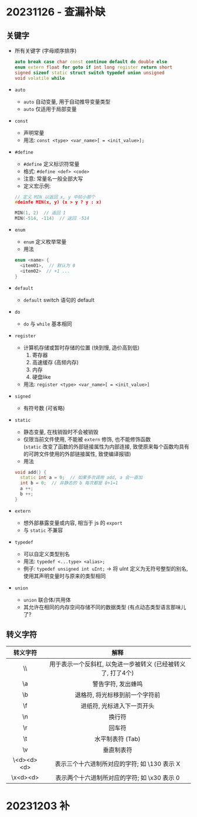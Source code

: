 # 20231126 - 查漏补缺

## 关键字
* 所有关键字 (字母顺序排序)
  ```cpp
  auto break case char const continue default do double else
  enum extern float for goto if int long register return short
  signed sizeof static struct switch typedef union unsigned
  void volatile while
  ```
* `auto`
  * `auto` 自动变量, 用于自动推导变量类型
  * `auto` 仅适用于局部变量

* `const`
  * 声明常量
  * 用法: `const <type> <var_name>[ = <init_value>];`

* `#define`
  * `#define` 定义标识符常量
  * 格式: `#define <def> <code>`
  * 注意: 常量名一般全部大写
  * 定义宏示例:
  ```cpp
  // 定义 MIN 以返回 x, y 中较小那个
  #deinfe MIN(x, y) (x > y ? y : x)

  MIN(1, 2)  // 返回 1
  MIN(-514, -114)  // 返回 -514
  ```

* `enum`
  * `enum` 定义枚举常量
  * 用法
  ```cpp
  enum <name> {
    <item01>,  // 默认为 0
    <item02>  // +1 ...
  }
  ```

* `default`
  * `default` switch 语句的 default

* `do`
  * `do` 与 `while` 基本相同

* `register`
  * 计算机存储或暂时存储的位置 (快到慢, 造价高到低)
    1. 寄存器
    2. 高速缓存 (高频内存)
    3. 内存
    4. 硬盘like
  * 用法: `register <type> <var_name>[ = <init_value>]`

* `signed`
  * 有符号数 (可省略)

* `static`
  * 静态变量, 在栈销毁时不会被销毁
  * 仅限当前文件使用, 不能被 `extern` 修饰, 也不能修饰函数 <br>
  (`static` 改变了函数的外部链接属性为内部连接, 致使原来每个函数均具有的可跨文件使用的外部链接属性, 致使编译报错)
  * 用法
  ```cpp
  void add() {
    static int a = 0;  // 如果多次调用 add, a 会一直加
    int b = 0;  // 非静态的 b 每次都是 0+1=1
    a ++;
    b ++;
  }
  ```

* `extern`
  * 想外部暴露变量或内容, 相当于 js 的 `export`
  * 与 `static` 不兼容

* `typedef`
  * 可以自定义类型别名
  * 用法: `typedef <...type> <alias>;`
  * 例子: `typedef unsigned int uInt;` -> 将 uInt 定义为无符号整型的别名, 使用其声明变量时与原来的类型相同

* `union`
  * `union` 联合体/共用体
  * 其允许在相同的内存空间存储不同的数据类型 (有点动态类型语言那味儿了?


## 转义字符
| 转义字符 | 解释 |
| :--: | :--: |
| \\\\ | 用于表示一个反斜杠, 以免进一步被转义 (已经被转义了, 打了4个) |
| \\a | 警告字符, 发出蜂鸣 |
| \\b | 退格符, 将光标移到前一个字符前 |
| \\f | 进纸符, 光标进入下一页开头 |
| \\n | 换行符 |
| \\r | 回车符 |
| \\t | 水平制表符 (Tab) |
| \\v | 垂直制表符 |
| \\<d\><d\><d\> | 表示三个十六进制所对应的字符; 如 \130 表示 X |
| \\x<d\><d\> | 表示两个十六进制所对应的字符; 如 \x30 表示 0 |

# 20231203 补

